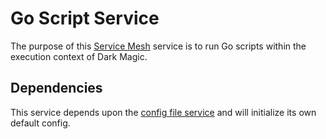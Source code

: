 # Go Script Service

The purpose of this [Service Mesh](https://github.com/gravestench/servicemesh) service is to run Go scripts within the execution context of Dark Magic.


## Dependencies

This service depends upon the [config file service](../configFile) and will
initialize its own default config.

